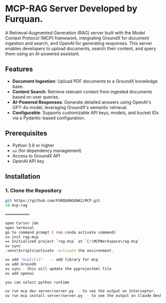 # MCP-RAG Server Developed by Furquan.

A Retrieval-Augmented Generation (RAG) server built with the Model Context Protocol (MCP) framework, integrating GroundX for document ingestion and search, and OpenAI for generating responses. This server enables developers to upload documents, search their content, and query them using an AI-powered assistant.

## Features
- **Document Ingestion**: Upload PDF documents to a GroundX knowledge base.
- **Content Search**: Retrieve relevant context from ingested documents based on user queries.
- **AI-Powered Responses**: Generate detailed answers using OpenAI's GPT-4o model, leveraging GroundX's semantic retrieval.
- **Configurable**: Supports customizable API keys, models, and bucket IDs via a Pydantic-based configuration.

## Prerequisites
- Python 3.9 or higher
- `uv` (for dependency management)
- Access to GroundX API
- OpenAI API key

## Installation

### 1. Clone the Repository
```bash
git https://github.com/FURQUANGENAI/MCP.git
cd mcp-rag

===========

open Cursor ide
open terminal 
go to command prompt ( run conda activate command)
uv init rag-mcp
== Initialized project `rag-mcp` at `C:\MCPWorkspace\rag-mcp`
uv sync
.venv\Scripts\activate -activate the environment.

uv add "mcp[cli]"   -- add library for mcp
uv add GroundX
uv sync - this will update the pyprojectoml file
uv add openai

you can select python runtime 

uv run mcp dev server/server.py  - to see the output on Interceptor.
uv run mcp install server/server.py  - to see the output on Claude Desktop APP